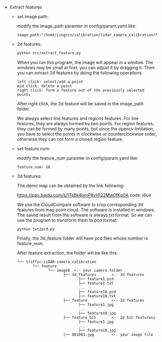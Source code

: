 - Extract features

  - set image path:

    modify the image_path paramter in config/param.yaml like:

    ```
    image_path:"/home/jingxin/calibration/lidar_camera_calibration/feature/image0/001001.jpg"
    ```

  - 2d features:

    ```bash
    python src/extract_feature.py
    ```

    When you run this program, the image will appear in a window. The windows may be small at first, you can adjust it by dragging it. Then you can extract 2d features by doing the following operations:

    ```
    left click: select/add a point
    mid click: delete a point
    right click: form a feature out of the previously selected points
    ```

    After right click, the 2d feature will be saved in the image_path folder.

    We always select line features and regions features. For line features, they are always formed by two points. For region features, they can be formed by many points, but since the opencv limitation, you have to select the points in clockwise or counterclockwise order, otherwise they can not form a closed region feature.

  - set feature num:

    modify the feature_num paramter in config/param.yaml like:

    ```
    feature_num: 10
    ```

  - 3d features:

    The demo map can be obtained by the link following:

     https://pan.baidu.com/s/1TsBk4bmP8vH122Mw0fKp0A code: j6ue 

    We use the CloudCompare software to crop corresponding 3d features from map point cloud. The software is installed in windows. The saved result from the software is always txt format. So we can use the program to transform them to pcd format:

    ```
    python txt2pcd.py
    ```

    Finally, the 3d_feature folder will have pcd files whose number is feature_num.

    After feature extraction, the folder will be like this:

    ```
    └── traffic-LiDAR-camera_calibration
           └── feature    
                  └── image0  <-- your camera folder
                         ├── 3d_features       <-- 3d features
                         		├── feature1.pcd
                         		├── feature1.txt 
                         		...
                         		├── feature10.pcd
                         		├── feature10.txt
                         ├── feature           <-- 2d features
                         		├── feature1.jpg
                         		...
                         		├── feature10.jpg
                         ├── feature_bit       <-- 2d bit featuress
                         		├── feature1.jpg
                         		...
                         		├── feature10.jpg
                         |── 001001.jpg        <-- your image file
    ```

